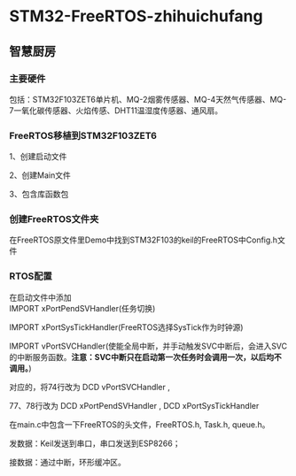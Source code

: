 # STM32-FreeRTOS-zhihuichufang
## 智慧厨房

###  主要硬件
包括：STM32F103ZET6单片机、MQ-2烟雾传感器、MQ-4天然气传感器、MQ-7一氧化碳传感器、火焰传感、DHT11温湿度传感器、通风扇。

###  FreeRTOS移植到STM32F103ZET6
1、创建启动文件

2、创建Main文件

3、包含库函数包
###  创建FreeRTOS文件夹
在FreeRTOS原文件里Demo中找到STM32F103的keil的FreeRTOS中Config.h文件
###  RTOS配置
在启动文件中添加  
IMPORT xPortPendSVHandler(任务切换)

IMPORT xPortSysTickHandler(FreeRTOS选择SysTick作为时钟源)

IMPORT vPortSVCHandler(使能全局中断，并手动触发SVC中断后，会进入SVC的中断服务函数。**注意：SVC中断只在启动第一次任务时会调用一次，以后均不调用。**)

对应的，将74行改为   DCD  vPortSVCHandler   ,

77、78行改为    DCD     xPortPendSVHandler  , DCD     xPortSysTickHandler 

在main.c中包含一下FreeRTOS的头文件，FreeRTOS.h, Task.h, queue.h。

发数据：Keil发送到串口，串口发送到ESP8266；

接数据：通过中断，环形缓冲区。

